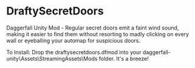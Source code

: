 # DraftySecretDoors
Daggerfall Unity Mod - Regular secret doors emit a faint wind sound, making it easier to find them without resorting to madly clicking on every wall or eyeballing your automap for suspicious doors.

To Install: Drop the draftysecretdoors.dfmod into your daggerfall-unity\Assets\StreamingAssets\Mods folder. It's a breeze!
